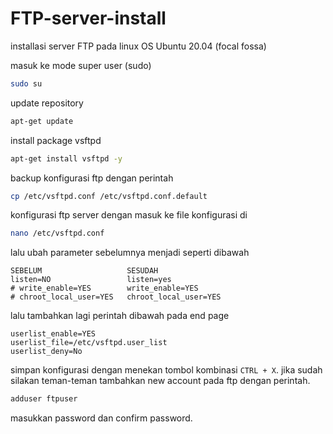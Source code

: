 # FTP-server-install
installasi server FTP pada linux OS Ubuntu 20.04 (focal fossa)

masuk ke mode super user (sudo)

```bash
sudo su
```

update repository

```bash
apt-get update
```
install package vsftpd

```bash
apt-get install vsftpd -y
```
backup konfigurasi ftp dengan perintah

```bash
cp /etc/vsftpd.conf /etc/vsftpd.conf.default
```
konfigurasi ftp server dengan masuk ke file konfigurasi di

```bash
nano /etc/vsftpd.conf
```

lalu ubah parameter sebelumnya menjadi seperti dibawah

```
SEBELUM                   SESUDAH
listen=NO                 listen=yes
# write_enable=YES        write_enable=YES
# chroot_local_user=YES   chroot_local_user=YES
```

lalu tambahkan lagi perintah dibawah pada end page

```
userlist_enable=YES
userlist_file=/etc/vsftpd.user_list
userlist_deny=No
```

simpan konfigurasi dengan menekan tombol kombinasi `CTRL + X`. jika sudah silakan teman-teman tambahkan new account pada ftp dengan perintah.

```bash 
adduser ftpuser
```

masukkan password dan confirm password. 
